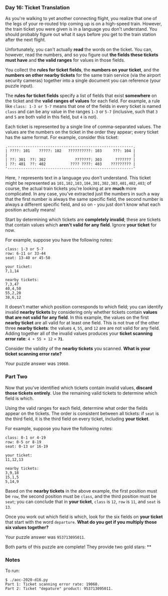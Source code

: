 ### Day 16: Ticket Translation

As you're walking to yet another connecting flight, you realize that
one of the legs of your re-routed trip coming up is on a high-speed
train. However, the train ticket you were given is in a language you
don't understand. You should probably figure out what it says before
you get to the train station after the next flight.

Unfortunately, you can't actually **read** the words on the ticket.
You can, however, read the numbers, and so you figure out **the fields
these tickets must have** and **the valid ranges** for values in those
fields.

You collect the **rules for ticket fields**, the **numbers on your
ticket**, and the **numbers on other nearby tickets** for the same
train service (via the airport security cameras) together into a
single document you can reference (your puzzle input).

The **rules for ticket fields** specify a list of fields that exist
**somewhere** on the ticket and the **valid ranges of values** for
each field. For example, a rule like `class: 1-3 or 5-7` means that
one of the fields in every ticket is named `class` and can be any
value in the ranges `1-3` or `5-7` (inclusive, such that `3` and `5`
are both valid in this field, but `4` is not).

Each ticket is represented by a single line of comma-separated values.
The values are the numbers on the ticket in the order they appear;
every ticket has the same format. For example, consider this ticket:

    .--------------------------------------------------------.
    | ????: 101    ?????: 102   ??????????: 103     ???: 104 |
    |                                                        |
    | ??: 301  ??: 302             ???????: 303      ??????? |
    | ??: 401  ??: 402           ???? ????: 403    ????????? |
    '--------------------------------------------------------'

Here, `?` represents text in a language you don't understand. This
ticket might be represented as
`101,102,103,104,301,302,303,401,402,403`; of course, the actual train
tickets you're looking at are **much** more complicated. In any case,
you've extracted just the numbers in such a way that the first number
is always the same specific field, the second number is always a
different specific field, and so on - you just don't know what each
position actually means!

Start by determining which tickets are **completely invalid**; these
are tickets that contain values which **aren't valid for any field**.
Ignore **your ticket** for now.

For example, suppose you have the following notes:

    class: 1-3 or 5-7
    row: 6-11 or 33-44
    seat: 13-40 or 45-50

    your ticket:
    7,1,14

    nearby tickets:
    7,3,47
    40,4,50
    55,2,20
    38,6,12

It doesn't matter which position corresponds to which field; you can
identify invalid **nearby tickets** by considering only whether
tickets contain **values that are not valid for any field**. In this
example, the values on the first **nearby ticket** are all valid for
at least one field. This is not true of the other three **nearby
tickets**: the values `4`, `55`, and `12` are are not valid for any
field. Adding together all of the invalid values produces your
**ticket scanning error rate**: `4 + 55 + 12` = **`71`**.

Consider the validity of the **nearby tickets** you scanned. **What is
your ticket scanning error rate?**

Your puzzle answer was `19060`.

### Part Two

Now that you've identified which tickets contain invalid values,
**discard those tickets entirely**. Use the remaining valid tickets to
determine which field is which.

Using the valid ranges for each field, determine what order the fields
appear on the tickets. The order is consistent between all tickets: if
`seat` is the third field, it is the third field on every ticket,
including **your ticket**.

For example, suppose you have the following notes:

    class: 0-1 or 4-19
    row: 0-5 or 8-19
    seat: 0-13 or 16-19

    your ticket:
    11,12,13

    nearby tickets:
    3,9,18
    15,1,5
    5,14,9

Based on the **nearby tickets** in the above example, the first
position must be `row`, the second position must be `class`, and the
third position must be `seat`; you can conclude that in **your
ticket**, `class` is `12`, `row` is `11`, and `seat` is `13`.

Once you work out which field is which, look for the six fields on
**your ticket** that start with the word `departure`. **What do you
get if you multiply those six values together?**

Your puzzle answer was `953713095011`.

Both parts of this puzzle are complete! They provide two gold stars: **


### Notes

To run:

    $ ./aoc-2020-d16.py
    Part 1: Ticket scanning error rate: 19060.
    Part 2: Ticket "depature" product: 953713095011.
